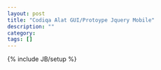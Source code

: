 ```yaml
---
layout: post
title: "Codiqa Alat GUI/Protoype Jquery Mobile"
description: ""
category: 
tags: []
---
```

{% include JB/setup %}
